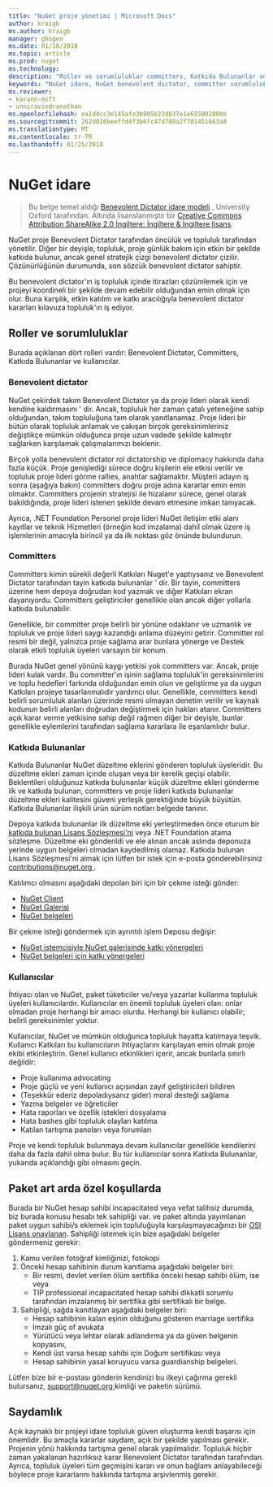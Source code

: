 ```yaml
---
title: "NuGet proje yönetimi | Microsoft Docs"
author: kraigb
ms.author: kraigb
manager: ghogen
ms.date: 01/18/2018
ms.topic: article
ms.prod: nuget
ms.technology: 
description: "Roller ve sorumluluklar committers, Katkıda Bulunanlar ve kullanıcılar için de dahil olmak üzere NuGet için idare modeli."
keywords: "NuGet idare, NuGet benevolent dictator, committer sorumlulukları, katkıda bulunan sorumlulukları, kullanıcı sorumlulukları"
ms.reviewer:
- karann-msft
- unniravindranathan
ms.openlocfilehash: ea1ddcc3e145afe3b905b23db37e1e61500200bb
ms.sourcegitcommit: 262d026beeffd4f3b6fc47d780a2f701451663a8
ms.translationtype: MT
ms.contentlocale: tr-TR
ms.lasthandoff: 01/25/2018
---
```

# <a name="nuget-governance"></a>NuGet idare

> Bu belge temel aldığı [Benevolent Dictator idare modeli](http://www.oss-watch.ac.uk/resources/benevolentdictatorgovernancemodel) , University Oxford tarafından. Altında lisanslanmıştır bir [Creative Commons Attribution ShareAlike 2.0 İngiltere: İngiltere & İngiltere lisans](http://creativecommons.org/licenses/by-sa/2.0/uk/).

NuGet proje Benevolent Dictator tarafından öncülük ve topluluk tarafından yönetilir. Diğer bir deyişle, topluluk, proje günlük bakım için etkin bir şekilde katkıda bulunur, ancak genel stratejik çizgi benevolent dictator çizilir. Çözünürlüğünün durumunda, son sözcük benevolent dictator sahiptir.

Bu benevolent dictator'ın iş topluluk içinde itirazları çözümlemek için ve projeyi koordineli bir şekilde devam edebilir olduğundan emin olmak için olur. Buna karşılık, etkin katılım ve katkı aracılığıyla benevolent dictator kararları kılavuza topluluk'ın iş ediyor.

## <a name="roles-and-responsibilities"></a>Roller ve sorumluluklar

Burada açıklanan dört rolleri vardır: Benevolent Dictator, Committers, Katkıda Bulunanlar ve kullanıcılar.

### <a name="benevolent-dictator"></a>Benevolent dictator

NuGet çekirdek takım Benevolent Dictator ya da proje lideri olarak kendi kendine kaldırmasını ' dir. Ancak, topluluk her zaman çatalı yeteneğine sahip olduğundan, takım topluluğuna tam olarak yanıtlanamaz. Proje lideri bir bütün olarak topluluk anlamak ve çakışan birçok gereksinimleriniz değiştikçe mümkün olduğunca proje uzun vadede şekilde kalmıştır sağlarken karşılamak çalışmalarımızı beklenir.

Birçok yolla benevolent dictator rol dictatorship ve diplomacy hakkında daha fazla küçük. Proje genişlediği sürece doğru kişilerin ele etkisi verilir ve topluluk proje lideri görme rallies, anahtar sağlamaktır. Müşteri adayın iş sonra (aşağıya bakın) committers doğru proje adına kararlar emin emin olmaktır. Committers projenin stratejisi ile hizalanır sürece, genel olarak bakıldığında, proje lideri istenen şekilde devam etmesine imkan tanıyacak.

Ayrıca, .NET Foundation Personel proje lideri NuGet iletişim etki alanı kayıtlar ve teknik Hizmetleri (örneğin kod imzalama) dahil olmak üzere iş işlemlerinin amacıyla birincil ya da ilk noktası göz önünde bulundurun.

### <a name="committers"></a>Committers

Committers kimin sürekli değerli Katkıları Nuget'e yaptıysanız ve Benevolent Dictator tarafından tayin katkıda bulunanlar ' dir. Bir tayin, committers üzerine hem depoya doğrudan kod yazmak ve diğer Katkıları ekran dayanıyordu. Committers geliştiriciler genellikle olan ancak diğer yollarla katkıda bulunabilir.

Genellikle, bir committer proje belirli bir yönüne odaklanır ve uzmanlık ve topluluk ve proje lideri saygı kazandığı anlama düzeyini getirir. Committer rol resmi bir değil, yalnızca proje sağlama arar bunlara yönerge ve Destek olarak etkili topluluk üyeleri varsayın bir konum.

Burada NuGet genel yönünü kaygı yetkisi yok committers var. Ancak, proje lideri kulak vardır. Bu committer'ın işinin sağlama topluluk'in gereksinimlerini ve toplu hedefleri farkında olduğundan emin olun ve geliştirme ya da uygun Katkıları projeye tasarlanmalıdır yardımcı olur. Genellikle, committers kendi belirli sorumluluk alanları üzerinde resmi olmayan denetim verilir ve kaynak kodunun belirli alanları doğrudan değiştirmek için hakları atanır. Committers açık karar verme yetkisine sahip değil rağmen diğer bir deyişle, bunlar genellikle eylemlerini tarafından sağlama kararlara ile eşanlamlıdır bulur.

### <a name="contributors"></a>Katkıda Bulunanlar

Katkıda Bulunanlar NuGet düzeltme eklerini gönderen topluluk üyeleridir. Bu düzeltme ekleri zaman içinde oluşan veya bir kerelik geçişi olabilir. Beklentileri olduğunuz katkıda bulunanlar küçük düzeltme ekleri gönderme ilk ve katkıda bulunan, committers ve proje lideri katkıda bulunanlar düzeltme ekleri kalitesini güveni yerleşik gerektiğinde büyük büyütün. Katkıda Bulunanlar ilişkili ürün sürüm notları belgede tanınır.

Depoya katkıda bulunanlar ilk düzeltme eki yerleştirmeden önce oturum bir [katkıda bulunan Lisans Sözleşmesi'ni](http://en.wikipedia.org/wiki/Contributor_License_Agreement) veya .NET Foundation atama sözleşme. Düzeltme eki gönderildi ve ele alınan ancak aslında deponuza yerinde uygun belgeleri olmadan kaydedilmiş olamaz. Katkıda bulunan Lisans Sözleşmesi'ni almak için lütfen bir istek için e-posta gönderebilirsiniz [ contributions@nuget.org ](mailto:contributions@nuget.org).

Katılımcı olmasını aşağıdaki depoları biri için bir çekme isteği gönder:

- [NuGet Client](https://github.com/NuGet/NuGet.Client)
- [NuGet Galerisi](https://github.com/nuget/nugetgallery)
- [NuGet belgeleri](https://github.com/nuget/nugetdocs)

Bir çekme isteği göndermek için ayrıntılı işlem Deposu değişir:

- [NuGet istemcisiyle NuGet galerisinde katkı yönergeleri](https://github.com/NuGet/Home/wiki/Contributing-to-NuGet)
- [NuGet belgeleri için katkı yönergeleri](https://github.com/NuGet/NuGetDocs/wiki/Contributing-to-NuGet-Documentation)

### <a name="users"></a>Kullanıcılar

İhtiyacı olan ve NuGet, paket tüketiciler ve/veya yazarlar kullanma topluluk üyeleri kullanıcılardır. Kullanıcılar en önemli topluluk üyeleri olan: onlar olmadan proje herhangi bir amacı olurdu. Herhangi bir kullanıcı olabilir; belirli gereksinimler yoktur.

Kullanıcılar, NuGet ve mümkün olduğunca topluluk hayatta katılmaya teşvik. Kullanıcı Katkıları bu kullanıcıların ihtiyaçlarını karşılayan emin olmak proje ekibi etkinleştirin. Genel kullanıcı etkinlikleri içerir, ancak bunlarla sınırlı değildir:

- Proje kullanıma advocating
- Proje güçlü ve yeni kullanıcı açısından zayıf geliştiricileri bildiren
- (Teşekkür ederiz depoladıysanız gider) moral desteği sağlama
- Yazma belgeler ve öğreticiler
- Hata raporları ve özellik istekleri dosyalama
- Hata bashes gibi topluluk olayları katılma
- Katılan tartışma panoları veya forumları

Proje ve kendi topluluk bulunmaya devam kullanıcılar genellikle kendilerini daha da fazla dahil olma bulur. Bu tür kullanıcılar sonra Katkıda Bulunanlar, yukarıda açıklandığı gibi olmasını geçin.

## <a name="package-succession-under-special-circumstances"></a>Paket art arda özel koşullarda

Burada bir NuGet hesap sahibi incapacitated veya vefat talihsiz durumda, biz burada konusu hesabı tek sahipliği var. ve paket altında yayımlanan paket uygun sahibi/s eklemek için topluluğuyla karşılaşmayacağınızı bir [OSI Lisans onaylanan](https://opensource.org/licenses/alphabetical). Sahipliği istemek için bize aşağıdaki belgeler göndermeniz gerekir:

1. Kamu verilen fotoğraf kimliğinizi, fotokopi
1. Önceki hesap sahibinin durum kanıtlama aşağıdaki belgeler biri: 
    - Bir resmi, devlet verilen ölüm sertifika önceki hesap sahibi ölüm, ise veya
    - TIP professional incapacitated hesap sahibi dikkatli sorumlu tarafından imzalanmış bir sertifika gibi sertifikalı bir belge.
1. Sahipliği, sağda kanıtlayan aşağıdaki belgeler biri: 
    - Hesap sahibinin kalan eşinin olduğunu gösteren marriage sertifika
    - İmzalı güç of avukata
    - Yürütücü veya lehtar olarak adlandırma ya da güven belgenin kopyasını,
    - Kendi üst varsa hesap sahibi için Doğum sertifikası veya
    - Hesap sahibinin yasal koruyucu varsa guardianship belgeleri.

Lütfen bize bir e-postası gönderin kendinizi bu ilkeyi çağırma gerekli bulursanız, [ support@nuget.org ](mailto:support@nuget.org) kimliği ve paketin sürümü.

## <a name="transparency"></a>Saydamlık

Açık kaynaklı bir projeyi idare topluluk güven oluşturma kendi başarısı için önemlidir. Bu amaçla kararlar saydam, açık bir şekilde yapılması gerekir. Projenin yönü hakkında tartışma genel olarak yapılmalıdır. Topluluk hiçbir zaman yakalanan hazırlıksız karar Benevolent Dictator tarafından tarafından. Ayrıca, topluluk üyeleri tüm geçmişini kararı ve onun bağlamı anlayabileceği böylece proje kararlarını hakkında tartışma arşivlenmiş gerekir.
